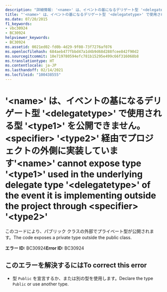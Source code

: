 ```yaml
---
description: "詳細情報: '<name>' は、イベントの基になるデリゲート型 '<delegatetype>' で使用される型 '<type1>' を公開できません。<specifier> '<type2>' 経由でプロジェクトの外側に実装しています"
title: "'<name>' は、イベントの基になるデリゲート型 '<delegatetype>' で使用される型 '<type1>' を公開できません。<specifier> '<type2>' 経由でプロジェクトの外側に実装しています"
ms.date: 07/20/2015
f1_keywords:
- vbc30924
- BC30924
helpviewer_keywords:
- BC30924
ms.assetid: 0021ed02-fd0b-4d29-9f08-73f7276af076
ms.openlocfilehash: 684aeb477fbbd47a1d4b9d68d288fcee842f90d2
ms.sourcegitcommit: 10e719780594efc781b15295e499c66f316068b8
ms.translationtype: HT
ms.contentlocale: ja-JP
ms.lasthandoff: 02/14/2021
ms.locfileid: "100438555"
---
```

# <a name="name-cannot-expose-type-type1-used-in-the-underlying-delegate-type-delegatetype-of-the-event-it-is-implementing-outside-the-project-through-specifier-type2"></a><span data-ttu-id="9c86f-103">'\<name>' は、イベントの基になるデリゲート型 '\<delegatetype>' で使用される型 '\<type1>' を公開できません。\<specifier> '\<type2>' 経由でプロジェクトの外側に実装しています</span><span class="sxs-lookup"><span data-stu-id="9c86f-103">'\<name>' cannot expose type '\<type1>' used in the underlying delegate type '\<delegatetype>' of the event it is implementing outside the project through \<specifier> '\<type2>'</span></span>

<span data-ttu-id="9c86f-104">このコードにより、パブリック クラスの外部でプライベート型が公開されます。</span><span class="sxs-lookup"><span data-stu-id="9c86f-104">The code exposes a private type outside the public class.</span></span>  
  
 <span data-ttu-id="9c86f-105">**エラー ID:** BC30924</span><span class="sxs-lookup"><span data-stu-id="9c86f-105">**Error ID:** BC30924</span></span>  
  
## <a name="to-correct-this-error"></a><span data-ttu-id="9c86f-106">このエラーを解決するには</span><span class="sxs-lookup"><span data-stu-id="9c86f-106">To correct this error</span></span>  
  
- <span data-ttu-id="9c86f-107">型 `Public` を宣言するか、または別の型を使用します。</span><span class="sxs-lookup"><span data-stu-id="9c86f-107">Declare the type `Public` or use another type.</span></span>
